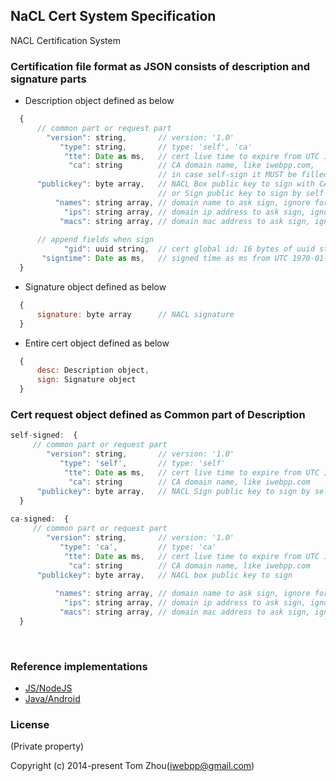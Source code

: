 NaCL Cert System Specification
------------------------------

NACL Certification System


### Certification file format as JSON consists of description and signature parts

* Description object defined as below

```js
  {  
      // common part or request part  
        "version": string,       // version: '1.0'  
           "type": string,       // type: 'self', 'ca'  
            "tte": Date as ms,   // cert live time to expire from UTC 1970-01-01T00:00:00Z, ms  
             "ca": string        // CA domain name, like iwebpp.com,  
                                 // in case self-sign it MUST be filled in advance  
      "publickey": byte array,   // NACL Box public key to sign with CA,  
                                 // or Sign public key to sign by self  
          "names": string array, // domain name to ask sign, ignore for self-sign cert  
            "ips": string array, // domain ip address to ask sign, ignore for self-sign cert
           "macs": string array, // domain mac address to ask sign, ignore for self-sign cert  
              
      // append fields when sign  
            "gid": uuid string,  // cert global id: 16 bytes of uuid string  
       "signtime": Date as ms,   // signed time as ms from UTC 1970-01-01T00:00:00Z  
  }
  ```

* Signature object defined as below

```js
  {  
      signature: byte array      // NACL signature  
  }
  ```
  
* Entire cert object defined as below
```js
  {  
      desc: Description object,  
      sign: Signature object  
  }
  ```

### Cert request object defined as Common part of Description

```js
self-signed:  {  
     // common part or request part  
        "version": string,       // version: '1.0'  
           "type": 'self',       // type: 'self'  
            "tte": Date as ms,   // cert live time to expire from UTC 1970-01-01T00:00:00Z, ms  
             "ca": string        // CA domain name, like iwebpp.com  
      "publickey": byte array,   // NACL Sign public key to sign by self  
  }  
  
ca-signed:  {  
     // common part or request part  
        "version": string,       // version: '1.0'  
           "type": 'ca',         // type: 'ca'  
            "tte": Date as ms,   // cert live time to expire from UTC 1970-01-01T00:00:00Z, ms  
             "ca": string        // CA domain name, like iwebpp.com  
      "publickey": byte array,   // NACL box public key to sign
        
          "names": string array, // domain name to ask sign, ignore for self-sign cert      
            "ips": string array, // domain ip address to ask sign, ignore for self-sign cert
           "macs": string array, // domain mac address to ask sign, ignore for self-sign cert  
  }
  ```

<br/>


### Reference implementations

* [JS/NodeJS](https://github.com/InstantWebP2P/nacl-cert)
* [Java/Android](https://github.com/InstantWebP2P/node-android/blob/master/app/src/main/java/com/iwebpp/crypto/NaclCert.java)

### License
(Private property)

Copyright (c) 2014-present Tom Zhou(iwebpp@gmail.com)


